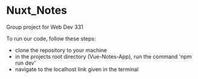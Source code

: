 # Nuxt_Notes
Group project for Web Dev 331


To run our code, follow these steps:
- clone the repository to your machine
- in the projects root directory (Vue-Notes-App), run the command 'npm run dev'
- navigate to the localhost link given in the terminal

